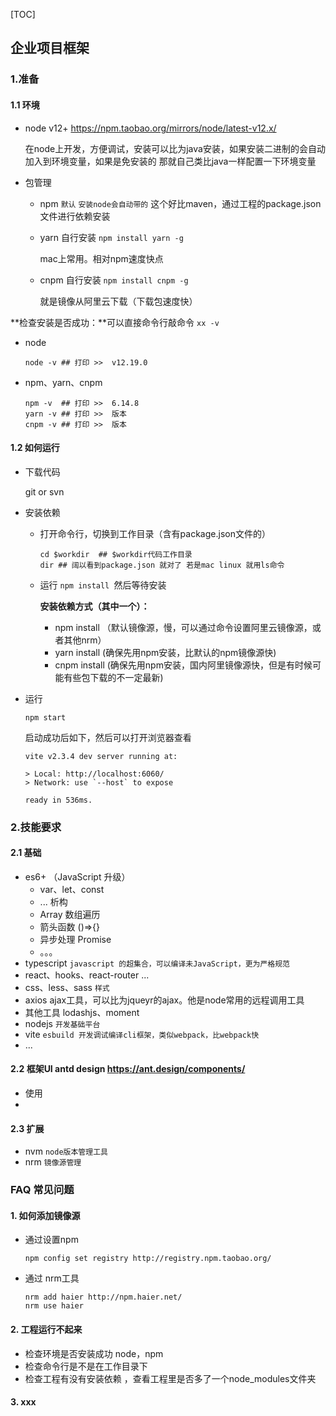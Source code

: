 [TOC]

## 企业项目框架

### 1.准备
#### 1.1 环境

- node v12+ https://npm.taobao.org/mirrors/node/latest-v12.x/

  在node上开发，方便调试，安装可以比为java安装，如果安装二进制的会自动加入到环境变量，如果是免安装的 那就自己类比java一样配置一下环境变量

- 包管理

  - npm `默认`   `安装node会自动带的` 这个好比maven，通过工程的package.json文件进行依赖安装

  - yarn 自行安装  `npm install yarn -g`

    mac上常用。相对npm速度快点

  - cnpm 自行安装  `npm install cnpm -g`

    就是镜像从阿里云下载（下载包速度快）

**检查安装是否成功：**可以直接命令行敲命令  `xx -v`

- node

  ```shell
  node -v ## 打印 >>  v12.19.0
  ```

- npm、yarn、cnpm

  ```shell
  npm -v  ## 打印 >>  6.14.8
  yarn -v ## 打印 >>  版本
  cnpm -v ## 打印 >>  版本
  ```



#### 1.2 如何运行

- 下载代码

  git or svn

- 安装依赖

  - 打开命令行，切换到工作目录（含有package.json文件的）

    ```shell
    cd $workdir  ## $workdir代码工作目录
    dir ## 阔以看到package.json 就对了 若是mac linux 就用ls命令
    ```

  - 运行 `npm install `然后等待安装

    **安装依赖方式（其中一个）：**

    - npm install （默认镜像源，慢，可以通过命令设置阿里云镜像源，或者其他nrm）
    - yarn install    (确保先用npm安装，比默认的npm镜像源快)
    - cnpm install  (确保先用npm安装，国内阿里镜像源快，但是有时候可能有些包下载的不一定最新)

- 运行

  ```shell
  npm start
  ```

  启动成功后如下，然后可以打开浏览器查看

  ```shell
  vite v2.3.4 dev server running at:
  
  > Local: http://localhost:6060/
  > Network: use `--host` to expose
  
  ready in 536ms.
  ```

  



### 2.技能要求
#### 2.1 基础
- es6+ （JavaScript 升级）
  - var、let、const
  - ... 析构
  - Array 数组遍历
  - 箭头函数 ()=>{}
  - 异步处理 Promise
  - 。。。
- typescript `javascript 的超集合，可以编译未JavaScript，更为严格规范`
- react、hooks、react-router ...
- css、less、sass `样式`
- axios ajax工具，可以比为jqueyr的ajax。他是node常用的远程调用工具
- 其他工具 lodashjs、moment
- nodejs  `开发基础平台`
- vite  `esbuild 开发调试编译cli框架，类似webpack，比webpack快`
- ...



#### 2.2 框架UI antd design  https://ant.design/components/

- 使用
- 

#### 2.3 扩展

- nvm `node版本管理工具`
- nrm `镜像源管理`



### FAQ 常见问题

#### 1. 如何添加镜像源

- 通过设置npm

  ```shell
  npm config set registry http://registry.npm.taobao.org/
  ```

- 通过 nrm工具 

  ```shell
  nrm add haier http://npm.haier.net/
  nrm use haier
  ```

#### 2. 工程运行不起来

- 检查环境是否安装成功 node，npm
- 检查命令行是不是在工作目录下
- 检查工程有没有安装依赖 ，查看工程里是否多了一个node_modules文件夹



#### 3. xxx
